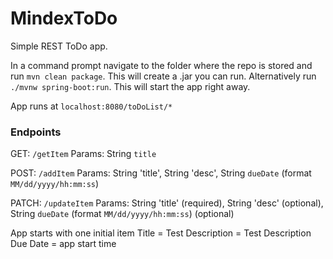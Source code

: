 # MindexToDo

Simple REST ToDo app.

In a command prompt navigate to the folder where the repo is stored and run `mvn clean package`. This will create a .jar you can run.
Alternatively run `./mvnw spring-boot:run`. This will start the app right away.

App runs at `localhost:8080/toDoList/*`

### Endpoints
GET: `/getItem`
Params: String `title`

POST: `/addItem`
Params: String 'title', String 'desc', String `dueDate` (format `MM/dd/yyyy/hh:mm:ss`)

PATCH: `/updateItem`
Params: String 'title' (required), String 'desc' (optional), String `dueDate` (format `MM/dd/yyyy/hh:mm:ss`) (optional)

App starts with one initial item
Title = Test
Description = Test Description
Due Date = app start time
